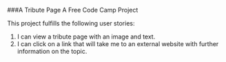 ###A Tribute Page
A Free Code Camp Project

This project fulfills the following user stories:

1. I can view a tribute page with an image and text.
2. I can click on a link that will take me to an external website with further information on the topic.


